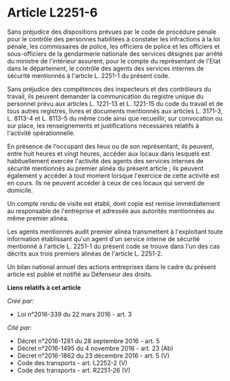 # Article L2251-6

Sans préjudice des dispositions prévues par le code de procédure pénale pour le contrôle des personnes habilitées à constater
les infractions à la loi pénale, les commissaires de police, les officiers de police et les officiers et sous-officiers de la
gendarmerie nationale des services désignés par arrêté du ministre de l'intérieur assurent, pour le compte du représentant de
l'Etat dans le département, le contrôle des agents des services internes de sécurité mentionnés à l'article L. 2251-1 du
présent code. 

Sans préjudice des compétences des inspecteurs et des contrôleurs du travail, ils peuvent demander la communication du
registre unique du personnel prévu aux articles L. 1221-13 et L. 1221-15 du code du travail et de tous autres registres,
livres et documents mentionnés aux articles L. 3171-3, L. 8113-4 et L. 8113-5 du même code ainsi que recueillir, sur
convocation ou sur place, les renseignements et justifications nécessaires relatifs à l'activité opérationnelle. 

En présence de l'occupant des lieux ou de son représentant, ils peuvent, entre huit heures et vingt heures, accéder aux
locaux dans lesquels est habituellement exercée l'activité des agents des services internes de sécurité mentionnés au premier
alinéa du présent article ; ils peuvent également y accéder à tout moment lorsque l'exercice de cette activité est en cours.
Ils ne peuvent accéder à ceux de ces locaux qui servent de domicile. 

Un compte rendu de visite est établi, dont copie est remise immédiatement au responsable de l'entreprise et adressée aux
autorités mentionnées au même premier alinéa. 

Les agents mentionnés audit premier alinéa transmettent à l'exploitant toute information établissant qu'un agent d'un service
interne de sécurité mentionné à l'article L. 2251-1 du présent code se trouve dans l'un des cas décrits aux trois premiers
alinéas de l'article L. 2251-2. 

Un bilan national annuel des actions entreprises dans le cadre du présent article est publié et notifié au Défenseur des
droits.

**Liens relatifs à cet article**

_Créé par_:

  - Loi n°2016-339 du 22 mars 2016 - art. 3

_Cité par_:

  - Décret n°2016-1281 du 28 septembre 2016 - art. 5
  - Décret n°2016-1495 du 4 novembre 2016 - art. 23 (Ab)
  - Décret n°2016-1862 du 23 décembre 2016 - art. 5 (V)
  - Code des transports - art. L2252-2 (V)
  - Code des transports - art. R2251-26 (V)
